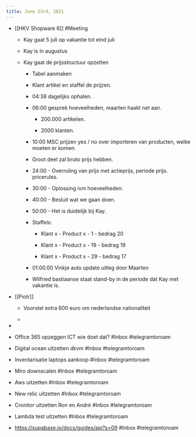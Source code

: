 ```yaml
---
title: June 23rd, 2021
---
```


- [[HKV Shopware 6]] #Meeting
	 - Kay gaat 5 juli op vakantie tot eind juli

	 - Kay is in augustus

	 - Kay gaat de prijsstructuur opzetten 
		 - Tabel aanmaken 

		 - Klant artikel en staffel de prijzen. 

		 - 04:38 dagelijks ophalen.

		 - 06:00 gesprek hoeveelheden, maarten haakt net aan.
			 - 200.000 artikelen.

			 - 2000 klanten.

		 - 10:00 MSC prijzen yes / no over importeren van producten, welke moeten er komen. 

		 - Groot deel zal bruto prijs hebben.

		 - 24:00 - Overruling van prijs met actieprijs, periode prijs. pricerules. 

		 - 30:00 - Oplossing ivm hoeveelheden.

		 - 40:00 - Besluit wat we gaan doen.

		 - 50:00 - Het is duidelijk bij Kay.

		 - Staffels:
			 - Klant x - Product x - 1 - bedrag 20

			 - Klant x - Product x - 19 - bedrag 19

			 - Klant x - Product x - 29 - bedrag 17

		 - 01:00.00 Vinkje auto update uitleg door Maarten

		 - Wilfried bastiaanse staat stand-by in de periode dat Kay met vakantie is.

- [[Piotr]]
	 - Voorstel extra 600 euro om nederlandse nationaliteit 

	 - 

- 

- Office 365 opzeggen ICT wie doet dat? #Inbox #telegramtoroam

- Digital ocean uitzetten dkvm #Inbox #telegramtoroam

- Inventarisatie laptops aankoop #Inbox #telegramtoroam

- Miro downscalen #Inbox #telegramtoroam

- Aws uitzetten #Inbox #telegramtoroam

- New relic uitzetten #Inbox #telegramtoroam

- Cronitor uitzetten Ron en André #Inbox #telegramtoroam

- Lambda test uitzetten #Inbox #telegramtoroam

- https://supabase.io/docs/guides/api?s=09 #Inbox #telegramtoroam
